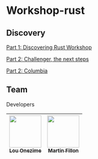 # Workshop-rust

## Discovery

[Part 1: Discovering Rust Workshop](https://github.com/MartinFillon/Workshop-rust/blob/main/Discovery.md)

[Part 2: Challenger, the next steps](https://github.com/MartinFillon/Workshop-rust/blob/main/Challenger.md)

[Part 2: Columbia](https://github.com/MartinFillon/Workshop-rust/blob/main/Columbia.md)

## Team

Developers

| [<img src="https://avatars.githubusercontent.com/u/109749395?v=4" width=85><br><sub>Lou Onezime</sub>](https://github.com/louonezime) | [<img src="https://avatars.githubusercontent.com/u/114775771?v=4" width=85><br><sub>Martin Fillon</sub>](https://github.com/MartinFillon)
| :------------: | :------------: |
